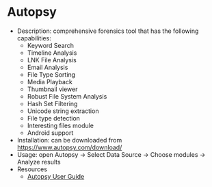 # Autopsy

* Description: comprehensive forensics tool that has the following capabilities:
  * Keyword Search
  * Timeline Analysis
  * LNK File Analysis
  * Email Analysis
  * File Type Sorting
  * Media Playback
  * Thumbnail viewer
  * Robust File System Analysis
  * Hash Set Filtering
  * Unicode string extraction
  * File type detection
  * Interesting files module
  * Android support
* Installation: can be downloaded from <https://www.autopsy.com/download/>
* Usage: open Autopsy -> Select Data Source -> Choose modules -> Analyze results
* Resources
  * [Autopsy User Guide](http://sleuthkit.org/autopsy/docs/user-docs/4.19.3/)
